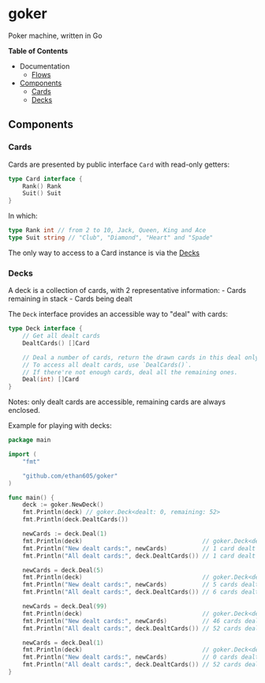 # goker

Poker machine, written in Go

**Table of Contents**
- Documentation
	- [Flows](./docs/FLOWS.md)
- [Components](#components)
	- [Cards](#cards)
	- [Decks](#decks)

## Components

### Cards

Cards are presented by public interface `Card` with read-only getters:

```go
type Card interface {
	Rank() Rank
	Suit() Suit
}
```

In which:

```go
type Rank int // from 2 to 10, Jack, Queen, King and Ace
type Suit string // "Club", "Diamond", "Heart" and "Spade"
```

The only way to access to a Card instance is via the [Decks](#decks)

### Decks

A deck is a collection of cards, with 2 representative information:
	- Cards remaining in stack
	- Cards being dealt

The `Deck` interface provides an accessible way to "deal" with cards:

```go
type Deck interface {
	// Get all dealt cards
	DealtCards() []Card

	// Deal a number of cards, return the drawn cards in this deal only.
	// To access all dealt cards, use `DealCards()`.
	// If there're not enough cards, deal all the remaining ones.
	Deal(int) []Card
}
```

Notes: only dealt cards are accessible, remaining cards are always enclosed.

Example for playing with decks:

```go
package main

import (
	"fmt"

	"github.com/ethan605/goker"
)

func main() {
	deck := goker.NewDeck()
	fmt.Println(deck) // goker.Deck<dealt: 0, remaining: 52>
	fmt.Println(deck.DealtCards())

	newCards := deck.Deal(1)
	fmt.Println(deck)                                  // goker.Deck<dealt: 1, remaining: 51>
	fmt.Println("New dealt cards:", newCards)          // 1 card dealt in this turn
	fmt.Println("All dealt cards:", deck.DealtCards()) // 1 card dealt in total

	newCards = deck.Deal(5)
	fmt.Println(deck)                                  // goker.Deck<dealt: 6, remaining: 46>
	fmt.Println("New dealt cards:", newCards)          // 5 cards dealt in this turn
	fmt.Println("All dealt cards:", deck.DealtCards()) // 6 cards dealt in total

	newCards = deck.Deal(99)
	fmt.Println(deck)                                  // goker.Deck<dealt: 52, remaining: 0>
	fmt.Println("New dealt cards:", newCards)          // 46 cards dealt in this turn
	fmt.Println("All dealt cards:", deck.DealtCards()) // 52 cards dealt in total

	newCards = deck.Deal(1)
	fmt.Println(deck)                                  // goker.Deck<dealt: 52, remaining: 0>
	fmt.Println("New dealt cards:", newCards)          // 0 cards dealt in this turn
	fmt.Println("All dealt cards:", deck.DealtCards()) // 52 cards dealt in total
}
```
